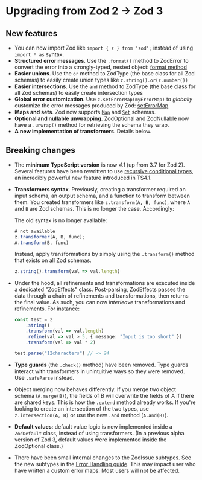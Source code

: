 # Upgrading from Zod 2 → Zod 3

## New features

-   You can now import Zod like `import { z } from 'zod';` instead of using `import * as` syntax.
-   **Structured error messages**. Use the `.format()` method to ZodError to convert the error into a strongly-typed, nested object: [format method](#error-formatting)
-   **Easier unions**. Use the `or` method to ZodType (the base class for all Zod schemas) to easily create union types like `z.string().or(z.number())`
-   **Easier intersections**. Use the `and` method to ZodType (the base class for all Zod schemas) to easily create intersection types
-   **Global error customization**. Use `z.setErrorMap(myErrorMap)` to _globally_ customize the error messages produced by Zod: [setErrorMap](ERROR_HANDLING.md#customizing-errors-with-zoderrormap)
-   **Maps and sets**. Zod now supports [`Map`](#maps) and [`Set`](#set) schemas.
-   **Optional and nullable unwrapping**. ZodOptional and ZodNullable now have a `.unwrap()` method for retrieving the schema they wrap.
-   **A new implementation of transformers**. Details below.

## Breaking changes

-   The **minimum TypeScript version** is now _4.1_ (up from 3.7 for Zod 2). Several features have been rewritten to use [recursive conditional types](https://devblogs.microsoft.com/typescript/announcing-typescript-4-1/#recursive-conditional-types), an incredibly powerful new feature introduced in TS4.1.

-   **Transformers syntax**. Previously, creating a transformer required an input schema, an output schema, and a function to transform between them. You created transformers like `z.transform(A, B, func)`, where `A` and `B` are Zod schemas. This is no longer the case. Accordingly:

    The old syntax is no longer available:

    ```ts
    # not available
    z.transformer(A, B, func);
    A.transform(B, func)
    ```

    Instead, apply transformations by simply using the `.transform()` method that exists on all Zod schemas.

    ```ts
    z.string().transform(val => val.length)
    ```

-   Under the hood, all refinements and transformations are executed inside a dedicated "ZodEffects" class. Post-parsing, ZodEffects passes the data through a chain of refinements and transformations, then returns the final value. As such, you can now _interleave_ transformations and refinements. For instance:

    ```ts
    const test = z
        .string()
        .transform(val => val.length)
        .refine(val => val > 5, { message: "Input is too short" })
        .transform(val => val * 2)

    test.parse("12characters") // => 24
    ```

-   **Type guards** (the `.check()` method) have been removed. Type guards interact with transformers in unintuitive ways so they were removed. Use `.safeParse` instead.

-   Object merging now behaves differently. If you merge two object schema (`A.merge(B)`), the fields of B will overwrite the fields of A if there are shared keys. This is how the `.extend` method already works. If you're looking to create an intersection of the two types, use `z.intersection(A, B)` or use the new `.and` method (`A.and(B)`).

-   **Default values**: default value logic is now implemented inside a `ZodDefault` class, instead of using transformers. (In a previous alpha version of Zod 3, default values were implemented inside the ZodOptional class.)

-   There have been small internal changes to the ZodIssue subtypes. See the new subtypes in the [Error Handling guide](ERROR_HANDLING.md). This may impact user who have written a custom error maps. Most users will not be affected.
